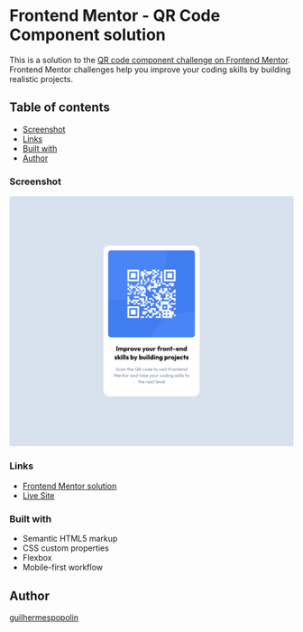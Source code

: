 # Frontend Mentor - QR Code Component solution

This is a solution to the [QR code component challenge on Frontend Mentor](https://www.frontendmentor.io/challenges/qr-code-component-iux_sIO_H). Frontend Mentor challenges help you improve your coding skills by building realistic projects.

## Table of contents

- [Screenshot](#screenshot)
- [Links](#links)
- [Built with](#built-with)
- [Author](#author)

### Screenshot

![Screenshot of final result for the QR code component coding challenge](./docs/screenshot.png)

### Links

- [Frontend Mentor solution](https://www.frontendmentor.io/solutions/vanilla-css-9rLkA1k3kD)
- [Live Site](https://guilhermespopolin.github.io/portifolio/qr-code-card/src/)

### Built with

- Semantic HTML5 markup
- CSS custom properties
- Flexbox
- Mobile-first workflow

## Author

[guilhermespopolin](https://github.com/guilhermespopolin)
